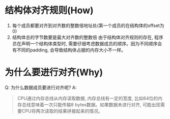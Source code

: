 # 结构体对齐规则(How)
1. 每个成员都要对齐到对齐数的整数倍地址处(第一个成员的在结构体的offset为0)
2. 结构体总的字节数要是最大对齐数的整数倍
由于结构体对齐规则的存在, 程序员在声明一个结构体类型时, 需要仔细考虑数据成员的顺序。因为不同顺序会有不同的padding, 会导致结构体占据的内存大小不一样。
# 为什么要进行对齐(Why)
Q: 为什么数据成员要进行对齐呢?
A:
> CPU通过内存总线从内存读取数据, 内存总线有一定的宽度, 比如64位的内存总线意味着一次只能传输8 bytes数据。如果数据未进行对齐, 可能出现需要CPU将两次读取的结果拼接起来的情况。
